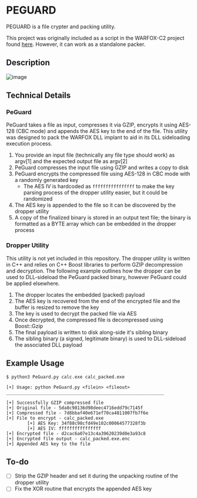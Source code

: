 # PEGUARD

PEGUARD is a file crypter and packing utility. 

This project was originally included as a script in the WARFOX-C2 project found [here](). However, it can work as a standalone packer.

## Description

![image](https://user-images.githubusercontent.com/54753063/147796580-9d2bb0ea-a6a2-4bee-82b5-534e16e562b8.png)

## Technical Details

### PeGuard

PeGuard takes a file as input, compresses it via GZIP, encrypts it using AES-128 (CBC mode) and appends the AES key to the end of the file. This utility was designed to pack the WARFOX DLL implant to aid in its DLL sideloading execution process.

1. You provide an input file (technically any file type should work) as argv[1] and the expected output file as argv[2]
2. PeGuard compresses the input file using GZIP and writes a copy to disk
3. PeGuard encrypts the compressed file using AES-128 in CBC mode with a randomly generated key
    * The AES IV is hardcoded as `ffffffffffffffff` to make the key parsing process of the dropper utility easier, but it could be randomized
4. The AES key is appended to the file so it can be discovered by the dropper utility
5. A copy of the finalized binary is stored in an output text file; the binary is formatted as a BYTE array which can be embedded in the dropper process

### Dropper Utility

This utility is not yet included in this repository. The dropper utility is written in C++ and relies on C++ Boost libraries to perform GZIP decompression and decryption. The following example outlines how the dropper can be used to DLL-sideload the PeGuard packed binary, however PeGuard could be applied elsewhere.

1. The dropper locates the embedded (packed) payload
2. The AES key is recovered from the end of the encrypted file and the buffer is resized to remove the key
3. The key is used to decrypt the packed file via AES
4. Once decrypted, the compressed file is decompressed using Boost::Gzip
5. The final payload is written to disk along-side it's sibling binary
6. The sibling binary (a signed, legitimate binary) is used to DLL-sideload the associated DLL payload

## Example Usage

```
$ python3 PeGuard.py calc.exe calc_packed.exe

[+] Usage: python PeGuard.py <filein> <fileout>
____________________________________________________________

[+] Successfully GZIP compressed file
[+] Original file - 5da8c98136d98deec4716edd79c7145f
[+] Compressed file - 7d8bbaf40e671ef70ca4811007fb7f6e
[+] File to encrypt - calc_packed.exe
        [+] AES Key: 34f88c98cfd49e102c00064577328f3b
        [+] AES IV: ffffffffffffffff
[+] Encrypted file - d2cac6a07e13c4a39620239d0e3a93c8
[+] Encrypted file output - calc_packed.exe.enc
[+] Appended AES key to the file
```

## To-do

- [ ] Strip the GZIP header and set it during the unpacking routine of the dropper utility
- [ ] Fix the XOR routine that encrypts the appended AES key
